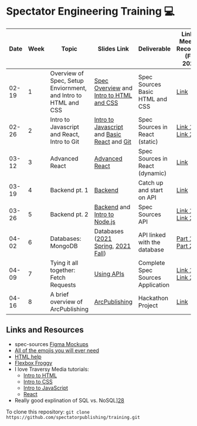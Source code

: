 # Spectator Engineering Training :computer:

| Date | Week | Topic | Slides Link | Deliverable | Link to Meeting Recording (Fall 2021) | EM |
| --- | --- | --- | --- | --- | --- | --- |
| 02-19 | 1 | Overview of Spec, Setup Enviornment, and Intro to HTML and CSS | [Spec Overview][1] and [Intro to HTML and CSS][2] | Spec Sources Basic HTML and CSS | [Link][3]| Laura | 
| 02-26 | 2 | Intro to Javascript and React, Intro to Git | [Intro to Javascript][4] and [Basic React][5] and [Git][6] | Spec Sources in React (static) | [Link 1][7], [Link 2][8] | Caroline |
| 03-12 | 3 | Advanced React | [Advanced React][9] | Spec Sources in React (dynamic) | [Link][10] | Caroline | 
| 03-19 | 4 | Backend pt. 1 | [Backend][11] | Catch up and start on API | [Link][12] | Yu-Chen |
| 03-26 | 5 | Backend pt. 2 | [Backend][13] and [Intro to Node.js][14] | Spec Sources API | [Link 1][15], [Link 2][16] | Francesca |
| 04-02 | 6 | Databases: MongoDB | Databases ([2021 Spring][17], [2021 Fall][18])| API linked with the database | [Part 1][30], [Part 2][31] | Yunlan |
| 04-09 | 7 | Tying it all together: Fetch Requests | [Using APIs][19] | Complete Spec Sources Application | [Link 1](https://drive.google.com/file/d/1DKEG7xN_86mHRQbMqhR1Q_pMY6c0Ly9f/view?usp=sharing), [Link 2](https://drive.google.com/file/d/1WheYBE83UcSJ2zmO12iniK1ornqSNdOU/view?usp=sharing) | Cindy |
| 04-16 | 8 | A brief overview of ArcPublishing | [ArcPublishing][20] | Hackathon Project | [Link](https://drive.google.com/file/d/1yS5KO-WS0S92iMQc6ghe8zUhbF1Gheer/view?usp=sharing) | Laura |

## Links and Resources

- spec-sources [Figma Mockups][29]
- [All of the emojis you will ever need][21]
- [HTML help][22]
- [Flexbox Froggy][23]
- I love Traversy Media tutorials:
  - [Intro to HTML][24]
  - [Intro to CSS][25]
  - [Intro to JavaScript][26]
  - [React][27]
- Really good explination of SQL vs. NoSQL][28]


To clone this repository:
`git clone https://github.com/spectatorpublishing/training.git`


<!-- Links to taining PPTs -->
[1]: https://docs.google.com/presentation/d/18BK22ONbI4FlkKyrp7SkQc_FgFPYBim75shaHAu-YLA/edit?usp=sharing   "Spec Overview PPT"
[2]: https://docs.google.com/presentation/d/1UasEgAn-pmmOke6d_QfOh9bKDnASUNwXtaKLxMnAZu4/edit?usp=sharing   "Intro to HTML and CSS PPT"
[4]: https://docs.google.com/presentation/d/1ZdvsbhUxTANFl2P1xppMcT49mak08gvFjxO06kFWYkM/edit?usp=sharing   "Intro to JavaScript PPT"
[5]: https://docs.google.com/presentation/d/1QvmYgZIw12dPkroMbzhsLc1Xfgs8EjKtWW0ouQFUBWU/edit?usp=sharing   "Basic React PPT"
[6]: https://docs.google.com/presentation/d/108E-x5ilgn7qnA91_Kj4mG3-iVRUG7xublKCzfEtBcA/edit?usp=sharing   "Git tutorial PPT"
[9]: https://docs.google.com/presentation/d/109h98pvCjivxpGiUvS41ptb9upsWtJOSV3MSq31cDpI/edit?usp=sharing   "Advanced React PPT"
[11]: https://docs.google.com/presentation/d/1_B2j1PoEz6sAXqUzVD4LUp5uOKNFioTp0iVxHIFZKBs/edit?usp=sharing  "Backend 1 PPT"
[13]: https://docs.google.com/presentation/d/1_B2j1PoEz6sAXqUzVD4LUp5uOKNFioTp0iVxHIFZKBs/edit?usp=sharing  "Backend 2 PPT"
[14]: https://docs.google.com/presentation/d/1950JBO88AL_gMiblnu32qCbQ9p8JpP-VKVfSK-ySXoA/edit?usp=sharing  "Intro to Node.js PPT"
[17]: https://docs.google.com/presentation/d/18kOuwIx78VhuUiNEGY3cvIeRKozTH6NfSH-pzB0D1CA/edit?usp=sharing "Databases 2021 Spring PPT"
[18]: https://docs.google.com/presentation/d/1Y7undGDx02xcicf8tUq8mPzj8ohdzrRs4rbrzUK6B2Y/edit?usp=sharing "Databases 2021 Fall PPT"
[19]: https://docs.google.com/presentation/d/11bajh_TN5W9us4MkwyEkQGhhv8JSPP8SZrprFym2DA4/edit?usp=sharing  "Using APIs PPT"
[20]: https://docs.google.com/presentation/d/1e6bRwxYTGyfXXYH-e527HM7pS-ZhF6HvWjNeDhI-xds/edit?usp=sharing  "Arcpublishing PPT"


<!-- Links to Training Recordings -->
[3]: https://columbiauniversity.zoom.us/rec/play/r8J08oFxwwQnv6Xyuj4f0uZ83LXsWd_tuKw1IFsdYWbdo-pFfr0dnEzOUFwJNLWNmHD9nfw--qZ_oMJX.AvZV2-bAhOTGs1PZ?continueMode=true&_x_zm_rtaid=bU6vkAWoSCyylUW28YPJfw.1633568317265.8afde2163c73ec225a5707f3eee2dd2e&_x_zm_rhtaid=503       "Week 1 recording"
[7]: https://columbiauniversity.zoom.us/rec/share/PXm8C3EIFAofT0vvA-Nv-Xa0899faXjfOQhHFF6oTXhzkW5Pmy_tvYYE6T8hItgi.HPMBjBC4HBGL47D1   "Week 2 recording 1"
[8]: https://columbiauniversity.zoom.us/rec/share/MegOPsvH9xjsVnYHYyAyAUKuiH43kyG9k0ZonbvXqGjkLvqXG-jT78J9JmDbB0xQ.zsugKs-i31ytBsAH   "Week 2 recording 2"
[10]: https://columbiauniversity.zoom.us/rec/share/HBkAMzX0YRXEtB0gtMH2Je6KnXTIiB-y18DeZV25aigNtSqOdoInZQ81isJ3t3H8.czevZQ6caqPr3fcz  "Week 3 recording"
[12]: https://columbiauniversity.zoom.us/rec/share/SEet9TZc9RH1ZQHzFLZD7AASZ9QrQiuXOizpZjwbv9nNptmBKFOCfwwzK8m2B_cz.FhsT6l3xUEY7gWBO  "Week 4 recording"
[15]: https://drive.google.com/file/d/1Lzk1yOmjKEgfIpxwiHoBS9kTG2jccmUj/view?usp=sharing                                              "Week 5 recording 1"
[16]: https://drive.google.com/file/d/185p1lTCF1fxiGMTKpwst2oJoMMpakW_M/view?usp=sharing                                              "Week 5 recording 2"
[30]: https://drive.google.com/file/d/1M8fp_MWOofLV7x1HO4Bws-Ehk3A89x6T/view?usp=sharing                                              "Week 6 recording part 1"
[31]: https://drive.google.com/file/d/1psBkL3QW3mtRsYpbGU9ZOTTjEoJ1t9nP/view?usp=sharing                                              "Week 6 recording part 2"


<!-- Resources -->
[21]: https://gist.github.com/rxaviers/7360908  "emojis"
[22]: https://www.w3schools.com/html/default.asp  "HTML resources"
[23]: https://flexboxfroggy.com/  "Flexbox Froggy"
[24]: https://www.youtube.com/watch?v=UB1O30fR-EE&list=PLillGF-RfqbZTASqIqdvm1R5mLrQq79CU   "Traversy Media Tutorial - HTML"
[25]: https://www.youtube.com/watch?v=yfoY53QXEnI&list=PLillGF-RfqbZTASqIqdvm1R5mLrQq79CU&index=2   "Traversy Media Tutorial - CSS"
[26]: https://www.youtube.com/watch?v=hdI2bqOjy3c&list=PLillGF-RfqbbnEGy3ROiLWk7JMCuSyQtX   "Traversy Media Tutorial - JavaScript"
[27]: https://www.youtube.com/watch?v=w7ejDZ8SWv8   "Traversy Media Tutorial - React.js"
[28]: https://www.mongodb.com/nosql-explained/nosql-vs-sql  "SQL vs NoSQL"
[29]: https://www.figma.com/file/Ptm7BvMduyqaGEcYBKzSZG/Trainee-Project?node-id=0%3A1   "Spec-sources Figma mockup"
